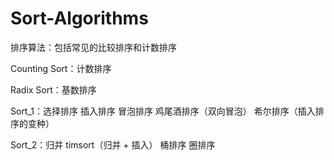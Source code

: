# Sort-Algorithms
排序算法：包括常见的比较排序和计数排序


Counting Sort：计数排序

Radix Sort：基数排序

Sort_1：选择排序 插入排序 冒泡排序 鸡尾酒排序（双向冒泡） 希尔排序（插入排序的变种）

Sort_2：归并 timsort（归并 + 插入） 桶排序 圈排序
